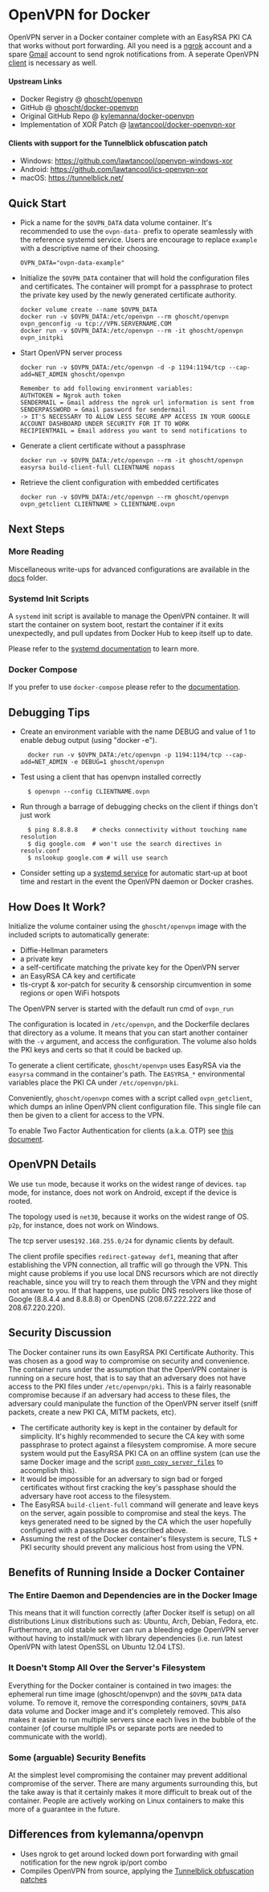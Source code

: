 # OpenVPN for Docker

OpenVPN server in a Docker container complete with an EasyRSA PKI CA that works without port forwarding. All you need is a [ngrok](https://ngrok.com/) account and a spare [Gmail](https://mail.google.com/) account to send ngrok notifications from. A seperate OpenVPN [client](#clients) is necessary as well.

#### Upstream Links

-   Docker Registry @ [ghoscht/openvpn](https://hub.docker.com/r/ghoscht/openvpn)
-   GitHub @ [ghoscht/docker-openvpn](https://github.com/GHOSCHT/docker-openvpn)
-   Original GitHub Repo @ [kylemanna/docker-openvpn](https://github.com/kylemanna/docker-openvpn)
-   Implementation of XOR Patch @ [lawtancool/docker-openvpn-xor](https://github.com/lawtancool/docker-openvpn-xor)

<a name="clients"></a>
#### Clients with support for the Tunnelblick obfuscation patch
* Windows: https://github.com/lawtancool/openvpn-windows-xor
* Android: https://github.com/lawtancool/ics-openvpn-xor
* macOS: https://tunnelblick.net/

## Quick Start

-   Pick a name for the `$OVPN_DATA` data volume container. It's recommended to
    use the `ovpn-data-` prefix to operate seamlessly with the reference systemd
    service.  Users are encourage to replace `example` with a descriptive name of
    their choosing.

        OVPN_DATA="ovpn-data-example"

-   Initialize the `$OVPN_DATA` container that will hold the configuration files
    and certificates.  The container will prompt for a passphrase to protect the
    private key used by the newly generated certificate authority.

        docker volume create --name $OVPN_DATA
        docker run -v $OVPN_DATA:/etc/openvpn --rm ghoscht/openvpn ovpn_genconfig -u tcp://VPN.SERVERNAME.COM
        docker run -v $OVPN_DATA:/etc/openvpn --rm -it ghoscht/openvpn ovpn_initpki

-   Start OpenVPN server process

        docker run -v $OVPN_DATA:/etc/openvpn -d -p 1194:1194/tcp --cap-add=NET_ADMIN ghoscht/openvpn

        Remember to add following environment variables:
        AUTHTOKEN = Ngrok auth token
        SENDERMAIL = Gmail address the ngrok url information is sent from
        SENDERPASSWORD = Gmail password for sendermail 
        -> IT'S NECESSARY TO ALLOW LESS SECURE APP ACCESS IN YOUR GOOGLE ACCOUNT DASHBOARD UNDER SECURITY FOR IT TO WORK
        RECIPIENTMAIL = Email address you want to send notifications to

-   Generate a client certificate without a passphrase

        docker run -v $OVPN_DATA:/etc/openvpn --rm -it ghoscht/openvpn easyrsa build-client-full CLIENTNAME nopass

-   Retrieve the client configuration with embedded certificates

        docker run -v $OVPN_DATA:/etc/openvpn --rm ghoscht/openvpn ovpn_getclient CLIENTNAME > CLIENTNAME.ovpn

## Next Steps

### More Reading

Miscellaneous write-ups for advanced configurations are available in the
[docs](docs) folder.

### Systemd Init Scripts

A `systemd` init script is available to manage the OpenVPN container.  It will
start the container on system boot, restart the container if it exits
unexpectedly, and pull updates from Docker Hub to keep itself up to date.

Please refer to the [systemd documentation](docs/systemd.md) to learn more.

### Docker Compose

If you prefer to use `docker-compose` please refer to the [documentation](docs/docker-compose.md).

## Debugging Tips

-   Create an environment variable with the name DEBUG and value of 1 to enable debug output (using "docker -e").

          docker run -v $OVPN_DATA:/etc/openvpn -p 1194:1194/tcp --cap-add=NET_ADMIN -e DEBUG=1 ghoscht/openvpn

-   Test using a client that has openvpn installed correctly

          $ openvpn --config CLIENTNAME.ovpn

-   Run through a barrage of debugging checks on the client if things don't just work

          $ ping 8.8.8.8    # checks connectivity without touching name resolution
          $ dig google.com  # won't use the search directives in resolv.conf
          $ nslookup google.com # will use search

-   Consider setting up a [systemd service](/docs/systemd.md) for automatic
    start-up at boot time and restart in the event the OpenVPN daemon or Docker
    crashes.

## How Does It Work?

Initialize the volume container using the `ghoscht/openvpn` image with the
included scripts to automatically generate:

-   Diffie-Hellman parameters
-   a private key
-   a self-certificate matching the private key for the OpenVPN server
-   an EasyRSA CA key and certificate
-   tls-crypt & xor-patch for security & censorship circumvention in some regions or open WiFi hotspots

The OpenVPN server is started with the default run cmd of `ovpn_run`

The configuration is located in `/etc/openvpn`, and the Dockerfile
declares that directory as a volume. It means that you can start another
container with the `-v` argument, and access the configuration.
The volume also holds the PKI keys and certs so that it could be backed up.

To generate a client certificate, `ghoscht/openvpn` uses EasyRSA via the
`easyrsa` command in the container's path.  The `EASYRSA_*` environmental
variables place the PKI CA under `/etc/openvpn/pki`.

Conveniently, `ghoscht/openvpn` comes with a script called `ovpn_getclient`,
which dumps an inline OpenVPN client configuration file.  This single file can
then be given to a client for access to the VPN.

To enable Two Factor Authentication for clients (a.k.a. OTP) see [this document](/docs/otp.md).

## OpenVPN Details

We use `tun` mode, because it works on the widest range of devices.
`tap` mode, for instance, does not work on Android, except if the device
is rooted.

The topology used is `net30`, because it works on the widest range of OS.
`p2p`, for instance, does not work on Windows.

The tcp server uses`192.168.255.0/24` for dynamic clients by default.

The client profile specifies `redirect-gateway def1`, meaning that after
establishing the VPN connection, all traffic will go through the VPN.
This might cause problems if you use local DNS recursors which are not
directly reachable, since you will try to reach them through the VPN
and they might not answer to you. If that happens, use public DNS
resolvers like those of Google (8.8.4.4 and 8.8.8.8) or OpenDNS
(208.67.222.222 and 208.67.220.220).

## Security Discussion

The Docker container runs its own EasyRSA PKI Certificate Authority.  This was
chosen as a good way to compromise on security and convenience.  The container
runs under the assumption that the OpenVPN container is running on a secure
host, that is to say that an adversary does not have access to the PKI files
under `/etc/openvpn/pki`.  This is a fairly reasonable compromise because if an
adversary had access to these files, the adversary could manipulate the
function of the OpenVPN server itself (sniff packets, create a new PKI CA, MITM
packets, etc).

-   The certificate authority key is kept in the container by default for
    simplicity.  It's highly recommended to secure the CA key with some
    passphrase to protect against a filesystem compromise.  A more secure system
    would put the EasyRSA PKI CA on an offline system (can use the same Docker
    image and the script [`ovpn_copy_server_files`](/docs/paranoid.md) to accomplish this).
-   It would be impossible for an adversary to sign bad or forged certificates
    without first cracking the key's passphase should the adversary have root
    access to the filesystem.
-   The EasyRSA `build-client-full` command will generate and leave keys on the
    server, again possible to compromise and steal the keys.  The keys generated
    need to be signed by the CA which the user hopefully configured with a passphrase
    as described above.
-   Assuming the rest of the Docker container's filesystem is secure, TLS + PKI
    security should prevent any malicious host from using the VPN.

## Benefits of Running Inside a Docker Container

### The Entire Daemon and Dependencies are in the Docker Image

This means that it will function correctly (after Docker itself is setup) on
all distributions Linux distributions such as: Ubuntu, Arch, Debian, Fedora,
etc.  Furthermore, an old stable server can run a bleeding edge OpenVPN server
without having to install/muck with library dependencies (i.e. run latest
OpenVPN with latest OpenSSL on Ubuntu 12.04 LTS).

### It Doesn't Stomp All Over the Server's Filesystem

Everything for the Docker container is contained in two images: the ephemeral
run time image (ghoscht/openvpn) and the `$OVPN_DATA` data volume. To remove
it, remove the corresponding containers, `$OVPN_DATA` data volume and Docker
image and it's completely removed.  This also makes it easier to run multiple
servers since each lives in the bubble of the container (of course multiple IPs
or separate ports are needed to communicate with the world).

### Some (arguable) Security Benefits

At the simplest level compromising the container may prevent additional
compromise of the server.  There are many arguments surrounding this, but the
take away is that it certainly makes it more difficult to break out of the
container.  People are actively working on Linux containers to make this more
of a guarantee in the future.

## Differences from kylemanna/openvpn
* Uses ngrok to get around locked down port forwarding with gmail notification for the new ngrok ip/port combo
* Compiles OpenVPN from source, applying the [Tunnelblick obfuscation patches](https://github.com/Tunnelblick/Tunnelblick/tree/master/third_party/sources/openvpn/)

